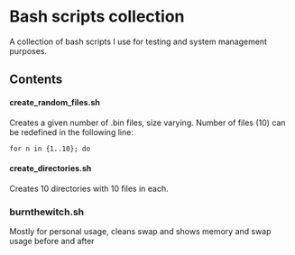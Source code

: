 
# Bash scripts collection

A collection of bash scripts I use for testing and system management purposes.
## Contents

#### create_random_files.sh

Creates a given number of .bin files, size varying.
Number of files (10) can be redefined in the following line:
```
for n in {1..10}; do
```

#### create_directories.sh

Creates 10 directories with 10 files in each.

### burnthewitch.sh
Mostly for personal usage, cleans swap and shows memory and swap usage before and after

